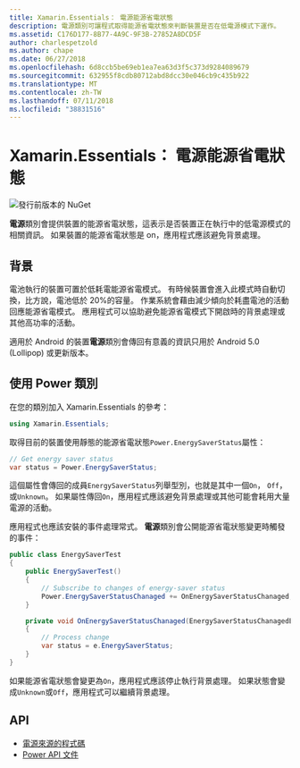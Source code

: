 ```yaml
---
title: Xamarin.Essentials： 電源能源省電狀態
description: 電源類別可讓程式取得能源省電狀態來判斷裝置是否在低電源模式下運作。
ms.assetid: C176D177-8B77-4A9C-9F3B-27852A8DCD5F
author: charlespetzold
ms.author: chape
ms.date: 06/27/2018
ms.openlocfilehash: 6d8ccb5be69eb1ea7ea63d3f5c373d9284089679
ms.sourcegitcommit: 632955f8cdb80712abd8dcc30e046cb9c435b922
ms.translationtype: MT
ms.contentlocale: zh-TW
ms.lasthandoff: 07/11/2018
ms.locfileid: "38831516"
---
```

# <a name="xamarinessentials-power-energy-saver-status"></a>Xamarin.Essentials： 電源能源省電狀態

![發行前版本的 NuGet](~/media/shared/pre-release.png)

**電源**類別會提供裝置的能源省電狀態，這表示是否裝置正在執行中的低電源模式的相關資訊。 如果裝置的能源省電狀態是 on，應用程式應該避免背景處理。

## <a name="background"></a>背景

電池執行的裝置可置於低耗電能源省電模式。 有時候裝置會進入此模式時自動切換，比方說，電池低於 20%的容量。 作業系統會藉由減少傾向於耗盡電池的活動回應能源省電模式。 應用程式可以協助避免能源省電模式下開啟時的背景處理或其他高功率的活動。

適用於 Android 的裝置**電源**類別會傳回有意義的資訊只用於 Android 5.0 (Lollipop) 或更新版本。

## <a name="using-the-power-class"></a>使用 Power 類別

在您的類別加入 Xamarin.Essentials 的參考：

```csharp
using Xamarin.Essentials;
```

取得目前的裝置使用靜態的能源省電狀態`Power.EnergySaverStatus`屬性：

```csharp
// Get energy saver status
var status = Power.EnergySaverStatus;
```

這個屬性會傳回的成員`EnergySaverStatus`列舉型別，也就是其中一個`On`， `Off`，或`Unknown`。 如果屬性傳回`On`，應用程式應該避免背景處理或其他可能會耗用大量電源的活動。

應用程式也應該安裝的事件處理常式。 **電源**類別會公開能源省電狀態變更時觸發的事件：

```csharp
public class EnergySaverTest
{
    public EnergySaverTest()
    {
        // Subscribe to changes of energy-saver status
        Power.EnergySaverStatusChanaged += OnEnergySaverStatusChanaged;
    }

    private void OnEnergySaverStatusChanaged(EnergySaverStatusChanagedEventArgs e)
    {
        // Process change
        var status = e.EnergySaverStatus;
    }
}
```

如果能源省電狀態會變更為`On`，應用程式應該停止執行背景處理。 如果狀態會變成`Unknown`或`Off`，應用程式可以繼續背景處理。

## <a name="api"></a>API

- [電源來源的程式碼](https://github.com/xamarin/Essentials/tree/master/Xamarin.Essentials/Power)
- [Power API 文件](xref:Xamarin.Essentials.Power)
